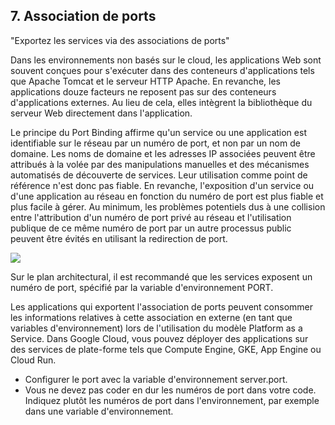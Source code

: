 ## 7. Association de ports

"Exportez les services via des associations de ports"

Dans les environnements non basés sur le cloud, les applications Web sont souvent conçues pour s'exécuter dans des conteneurs d'applications tels que Apache Tomcat et le serveur HTTP Apache. En revanche, les applications douze facteurs ne reposent pas sur des conteneurs d'applications externes. Au lieu de cela, elles intègrent la bibliothèque du serveur Web directement dans l'application.

Le principe du Port Binding affirme qu'un service ou une application est identifiable sur le réseau par un numéro de port, et non par un nom de domaine. 
Les noms de domaine et les adresses IP associées peuvent être attribués à la volée par des manipulations manuelles et des mécanismes automatisés de découverte de services. Leur utilisation comme point de référence n'est donc pas fiable. En revanche, l'exposition d'un service ou d'une application au réseau en fonction du numéro de port est plus fiable et plus facile à gérer. Au minimum, les problèmes potentiels dus à une collision entre l'attribution d'un numéro de port privé au réseau et l'utilisation publique de ce même numéro de port par un autre processus public peuvent être évités en utilisant la redirection de port.

![](./images/port_binding.png)

Sur le plan architectural, il est recommandé que les services exposent un numéro de port, spécifié par la variable d'environnement PORT.

Les applications qui exportent l'association de ports peuvent consommer les informations relatives à cette association en externe (en tant que variables d'environnement) lors de l'utilisation du modèle Platform as a Service. Dans Google Cloud, vous pouvez déployer des applications sur des services de plate-forme tels que Compute Engine, GKE, App Engine ou Cloud Run.

- Configurer le port avec la variable d'environnement server.port.
- Vous ne devez pas coder en dur les numéros de port dans votre code. Indiquez plutôt les numéros de port dans l'environnement, par exemple dans une variable d'environnement.